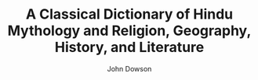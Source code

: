 ---
title: "A Classical Dictionary of Hindu Mythology and Religion, Geography, History, and Literature"
author: ["John Dowson"]
year: 1879
language: ["English"]
genre: ["Reference Literature", "Mythology", "Religious Studies", "Historical Literature"]
description: "John Dowson's comprehensive reference dictionary covering Hindu mythology, religion, geography, history, and literature. First published in 1879, this authoritative work provides alphabetically arranged entries on deities, religious concepts, historical figures, and cultural elements that shaped Hindu civilization."
collections: ['modern-literature', 'spiritual-texts', 'classical-literature']
sources:
  - name: "Internet Archive (1913 Edition)"
    url: "https://archive.org/details/dowson-1913-classical-dictionary-hindu-mythology"
    type: "other"
  - name: "Internet Archive (University of Toronto)"
    url: "https://archive.org/details/aclassicaldictio00dowsuoft"
    type: "other"
references:
  - name: "Wikipedia: John Dowson"
    url: "https://en.wikipedia.org/wiki/John_Dowson"
    type: "wikipedia"
  - name: "Open Library: A Classical Dictionary of"
    url: "https://openlibrary.org/search?q=A+Classical+Dictionary+of+Hindu+Mythology+John+Dowson"
    type: "other"
featured: false
publishDate: 2025-10-30
tags: ['religious']
---